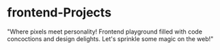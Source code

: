 # frontend-Projects
 "Where pixels meet personality! Frontend playground filled with code concoctions and design delights. Let's sprinkle some magic on the web!"
